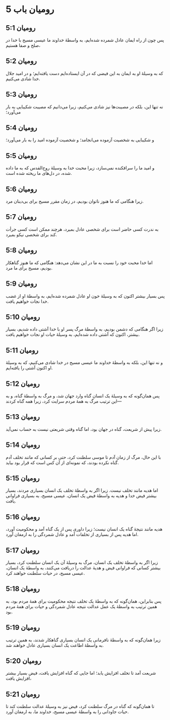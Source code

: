 # رومیان باب 5

## رومیان 5:1
پس چون از راه ایمان عادل شمرده شده‌ایم، به واسطهٔ خداوند ما عیسی مسیح با خدا در صلح و صفا هستیم،

## رومیان 5:2
که به وسیلهٔ او به ایمان به این فیضی که در آن ایستاده‌ایم دست یافته‌ایم؛ و در امید جلال خدا شادی می‌کنیم.

## رومیان 5:3
نه تنها این، بلکه در مصیبت‌ها نیز شادی می‌کنیم، زیرا می‌دانیم که مصیبت شکیبایی به بار می‌آورد؛

## رومیان 5:4
و شکیبایی به شخصیت آزموده می‌انجامد؛ و شخصیت آزموده امید را به بار می‌آورد؛

## رومیان 5:5
و امید ما را سرافکنده نمی‌سازد، زیرا محبت خدا به وسیلهٔ روح‌القدس که به ما داده شده، در دل‌های ما ریخته شده است.

## رومیان 5:6
زیرا هنگامی که ما هنوز ناتوان بودیم، در زمان مقرر مسیح برای بی‌دینان مرد.

## رومیان 5:7
به ندرت کسی حاضر است برای شخصی عادل بمیرد، هرچند ممکن است کسی جرأت کند برای شخصی نیکو بمیرد.

## رومیان 5:8
اما خدا محبت خود را نسبت به ما در این نشان می‌دهد: هنگامی که ما هنوز گناهکار بودیم، مسیح برای ما مرد.

## رومیان 5:9
پس بسیار بیشتر اکنون که به وسیلهٔ خون او عادل شمرده شده‌ایم، به واسطهٔ او از غضب خدا نجات خواهیم یافت.

## رومیان 5:10
زیرا اگر هنگامی که دشمن بودیم، به واسطهٔ مرگ پسر او با خدا آشتی داده شدیم، بسیار بیشتر، اکنون که آشتی داده شده‌ایم، به وسیلهٔ حیات او نجات خواهیم یافت.

## رومیان 5:11
و نه تنها این، بلکه به واسطهٔ خداوند ما عیسی مسیح در خدا شادی می‌کنیم، که به وسیلهٔ او اکنون آشتی را یافته‌ایم.

## رومیان 5:12
پس همان‌گونه که به وسیلهٔ یک انسان گناه وارد جهان شد، و مرگ به واسطهٔ گناه، و به این ترتیب مرگ به همهٔ مردم سرایت کرد، زیرا همه گناه کردند—

## رومیان 5:13
زیرا پیش از شریعت، گناه در جهان بود، اما گناه وقتی شریعتی نیست به حساب نمی‌آید.

## رومیان 5:14
با این حال، مرگ از زمان آدم تا موسی سلطنت کرد، حتی بر کسانی که مانند تخلف آدم گناه نکرده بودند، که نمونه‌ای از آن کس است که قرار بود بیاید.

## رومیان 5:15
اما هدیه مانند تخلف نیست. زیرا اگر به واسطهٔ تخلف یک انسان بسیاری مردند، بسیار بیشتر فیض خدا و هدیه به واسطهٔ فیض یک انسان، عیسی مسیح، به بسیاری فراوانی یافت.

## رومیان 5:16
هدیه مانند نتیجهٔ گناه یک انسان نیست؛ زیرا داوری پس از یک گناه آمد و محکومیت آورد، اما هدیه پس از بسیاری از تخلفات آمد و عادل شمردگی را به ارمغان آورد.

## رومیان 5:17
زیرا اگر به واسطهٔ تخلف یک انسان، مرگ به وسیلهٔ آن یک انسان سلطنت کرد، بسیار بیشتر کسانی که فراوانی فیض و هدیهٔ عدالت را دریافت می‌کنند، به واسطهٔ یک انسان، عیسی مسیح، در حیات سلطنت خواهند کرد.

## رومیان 5:18
پس بنابراین، همان‌گونه که به واسطهٔ یک تخلف نتیجه محکومیت برای همهٔ مردم بود، به همین ترتیب به واسطهٔ یک عمل عدالت نتیجه عادل شمردگی و حیات برای همهٔ مردم بود.

## رومیان 5:19
زیرا همان‌گونه که به واسطهٔ نافرمانی یک انسان بسیاری گناهکار شدند، به همین ترتیب به واسطهٔ اطاعت یک انسان بسیاری عادل خواهند شد.

## رومیان 5:20
شریعت آمد تا تخلف افزایش یابد؛ اما جایی که گناه افزایش یافت، فیض بسیار بیشتر افزایش یافت،

## رومیان 5:21
تا همان‌گونه که گناه در مرگ سلطنت کرد، فیض نیز به وسیلهٔ عدالت سلطنت کند تا حیات جاودانی را به واسطهٔ عیسی مسیح، خداوند ما، به ارمغان آورد.

